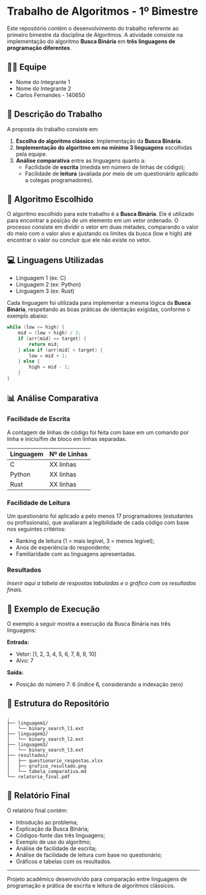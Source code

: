 # Trabalho de Algoritmos - 1º Bimestre

Este repositório contém o desenvolvimento do trabalho referente ao primeiro bimestre da disciplina de Algoritmos. A atividade consiste na implementação do algoritmo **Busca Binária** em **três linguagens de programação diferentes**.

## 👨‍💻 Equipe

- Nome do Integrante 1
- Nome do Integrante 2
- Carlos Fernandes - 140650

## 📌 Descrição do Trabalho

A proposta do trabalho consiste em:

1. **Escolha do algoritmo clássico**: Implementação da **Busca Binária**.
2. **Implementação do algoritmo em no mínimo 3 linguagens** escolhidas pela equipe.
3. **Análise comparativa** entre as linguagens quanto a:
   - Facilidade de **escrita** (medida em número de linhas de código);
   - Facilidade de **leitura** (avaliada por meio de um questionário aplicado a colegas programadores).

## 🔢 Algoritmo Escolhido

O algoritmo escolhido para este trabalho é a **Busca Binária**. Ele é utilizado para encontrar a posição de um elemento em um vetor ordenado. O processo consiste em dividir o vetor em duas metades, comparando o valor do meio com o valor alvo e ajustando os limites da busca (low e high) até encontrar o valor ou concluir que ele não existe no vetor.

## 💻 Linguagens Utilizadas

- Linguagem 1 (ex: C)
- Linguagem 2 (ex: Python)
- Linguagem 3 (ex: Rust)

Cada linguagem foi utilizada para implementar a mesma lógica da **Busca Binária**, respeitando as boas práticas de identação exigidas, conforme o exemplo abaixo:

```c
while (low <= high) {
    mid = (low + high) / 2;
    if (arr[mid] == target) {
        return mid;
    } else if (arr[mid] < target) {
        low = mid + 1;
    } else {
        high = mid - 1;
    }
}
```

## 📊 Análise Comparativa

### Facilidade de Escrita

A contagem de linhas de código foi feita com base em um comando por linha e início/fim de bloco em linhas separadas.

| Linguagem | Nº de Linhas |
|-----------|--------------|
| C         | XX linhas    |
| Python    | XX linhas    |
| Rust      | XX linhas    |

### Facilidade de Leitura

Um questionário foi aplicado a pelo menos 17 programadores (estudantes ou profissionais), que avaliaram a legibilidade de cada código com base nos seguintes critérios:

- Ranking de leitura (1 = mais legível, 3 = menos legível);
- Anos de experiência do respondente;
- Familiaridade com as linguagens apresentadas.

### Resultados

*Inserir aqui a tabela de respostas tabuladas e o gráfico com os resultados finais.*

## 🧪 Exemplo de Execução

O exemplo a seguir mostra a execução da Busca Binária nas três linguagens:

**Entrada:**
- Vetor: [1, 2, 3, 4, 5, 6, 7, 8, 9, 10]
- Alvo: 7

**Saída:**
- Posição do número 7: 6 (índice 6, considerando a indexação zero)

## 📁 Estrutura do Repositório

```
.
├── linguagem1/
│   └── binary_search_l1.ext
├── linguagem2/
│   └── binary_search_l2.ext
├── linguagem3/
│   └── binary_search_l3.ext
├── resultados/
│   ├── questionario_respostas.xlsx
│   ├── grafico_resultado.png
│   └── tabela_comparativa.md
└── relatorio_final.pdf
```

## 📝 Relatório Final

O relatório final contém:

- Introdução ao problema;
- Explicação da Busca Binária;
- Códigos-fonte das três linguagens;
- Exemplo de uso do algoritmo;
- Análise de facilidade de escrita;
- Análise de facilidade de leitura com base no questionário;
- Gráficos e tabelas com os resultados.

---

Projeto acadêmico desenvolvido para comparação entre linguagens de programação e prática de escrita e leitura de algoritmos clássicos.